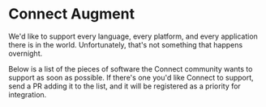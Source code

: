 # Connect Augment
We'd like to support every language, every platform, and every application there is in the world. Unfortunately, that's not something that happens overnight.  

Below is a list of the pieces of software the Connect community wants to support as soon as possible. If there's one you'd like Connect to support, send a PR adding it to the list, and it will be registered as a priority for integration.

<!-- Remove comments when the first item(s) are listed.
## Connect should support...
*
*
*
...
-->
